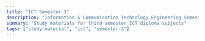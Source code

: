 ```yaml
---
title: "ICT Semester 3"
description: "Information & Communication Technology Engineering Semester 3 subjects"
summary: "Study materials for third semester ICT diploma subjects"
tags: ["study-material", "ict", "semester-3"]
---
```

